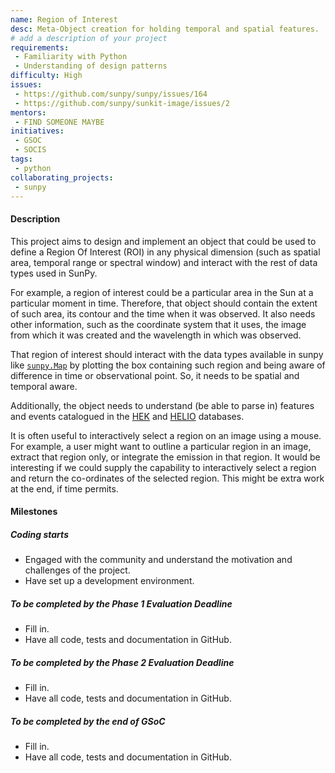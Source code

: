 ```yaml
---
name: Region of Interest
desc: Meta-Object creation for holding temporal and spatial features.
# add a description of your project
requirements:
 - Familiarity with Python
 - Understanding of design patterns
difficulty: High
issues:
 - https://github.com/sunpy/sunpy/issues/164
 - https://github.com/sunpy/sunkit-image/issues/2
mentors:
 - FIND SOMEONE MAYBE
initiatives:
 - GSOC
 - SOCIS
tags:
 - python
collaborating_projects:
 - sunpy
---
```


#### Description

This project aims to design and implement an object that could be used to define a Region Of Interest (ROI) in any physical dimension (such as spatial area, temporal range or spectral window) and interact with the rest of data types used in SunPy.

For example, a region of interest could be a particular area in the Sun at a particular moment in time.
Therefore, that object should contain the extent of such area, its contour and the time when it was observed.
It also needs other information, such as the coordinate system that it uses, the image from which it was created and the wavelength
in which was observed.

That region of interest should interact with the data types available in sunpy like [`sunpy.Map`](https://github.com/sunpy/sunpy/tree/master/sunpy/map) by plotting the box containing such region and being aware of difference in time or observational point.
So, it needs to be spatial and temporal aware.

Additionally, the object needs to understand (be able to parse in) features and events catalogued in the [HEK](http://www.lmsal.com/hek/hek_isolsearch.html) and [HELIO](http://hfc.helio-vo.eu/) databases.

It is often useful to interactively select a region on an image using a mouse.
For example, a user might want to outline a particular region in an image, extract that region only, or integrate the emission in that region.
It would be interesting if we could supply the capability to interactively select a region and return the co-ordinates of the selected region.
This might be extra work at the end, if time permits.

#### Milestones

##### Coding starts

* Engaged with the community and understand the motivation and challenges of the project.
* Have set up a development environment.

##### To be completed by the Phase 1 Evaluation Deadline

* Fill in.
* Have all code, tests and documentation in GitHub.

##### To be completed by the Phase 2 Evaluation Deadline

* Fill in.
* Have all code, tests and documentation in GitHub.

##### To be completed by the end of GSoC

* Fill in.
* Have all code, tests and documentation in GitHub.
